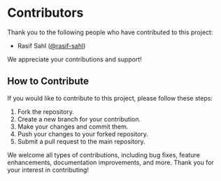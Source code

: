 # Contributors

Thank you to the following people who have contributed to this project:

- Rasif Sahl ([@rasif-sahl](https://github.com/rasif-sahl))

We appreciate your contributions and support!

## How to Contribute

If you would like to contribute to this project, please follow these steps:

1. Fork the repository.
2. Create a new branch for your contribution.
3. Make your changes and commit them.
4. Push your changes to your forked repository.
5. Submit a pull request to the main repository.

We welcome all types of contributions, including bug fixes, feature enhancements, documentation improvements, and more. Thank you for your interest in contributing!